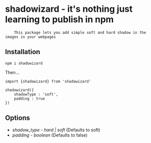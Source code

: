 # shadowizard - it's nothing just learning to publish in npm

```
    This package lets you add simple soft and hard shadow in the images in your webpages
```

## Installation

`npm i shadowizard`

Then...

```
import {shadowizard} from 'shadowizard'

shadowizard({
    shadowType : 'soft',
    padding : true
})

```


## Options

* *shadow_type* - _hard | soft_ (Defaults to soft)
* *padding* - _boolean_ (Defaults to false)
